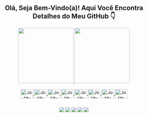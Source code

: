 ## <div align="center">Olá, Seja Bem-Vindo(a)! Aqui Você Encontra Detalhes do Meu GitHub 👇</div>
<div align="center">
  <a href="https://github.com/jsgomesjr">
  <img height="180em" src="https://github-readme-stats.vercel.app/api?username=jsgomesjr&show_icons=true&theme=codeSTACKr&border_radius=20px&border_color=ffffff&bg_color=101010&include_all_commits=true&count_private=true"/>
  <img height="180em" src="https://github-readme-stats.vercel.app/api/top-langs/?username=jsgomesjr&layout=compact&langs_count=8&theme=codeSTACKr&border_radius=20px&border_color=ffffff&bg_color=101010"/>
</div>
  
<div style="display: inline_block" align="center"><br>
  <img align="center" alt="Jose-HTML" height="30" width="40" src="https://cdn.jsdelivr.net/gh/devicons/devicon/icons/html5/html5-original.svg">
  <img align="center" alt="Jose-CSS" height="30" width="40" src="https://cdn.jsdelivr.net/gh/devicons/devicon/icons/css3/css3-original.svg">
  <img align="center" alt="Jose-Bootstrap" height="30" width="40" src="https://cdn.jsdelivr.net/gh/devicons/devicon/icons/bootstrap/bootstrap-original.svg">
  <img align="center" alt="Jose-JS" height="30" width="40" src="https://cdn.jsdelivr.net/gh/devicons/devicon/icons/javascript/javascript-original.svg">
  <img align="center" alt="Jose-jQuery" height="30" width="40" src="https://cdn.jsdelivr.net/gh/devicons/devicon/icons/jquery/jquery-original.svg">
  <img align="center" alt="Jose-PHP" height="30" width="40" src="https://cdn.jsdelivr.net/gh/devicons/devicon/icons/php/php-original.svg">
  <img align="center" alt="Jose-Laravel" height="30" width="40" src="https://cdn.jsdelivr.net/gh/devicons/devicon/icons/laravel/laravel-plain.svg">
  <img align="center" alt="Jose-MySql" height="30" width="40" src="https://cdn.jsdelivr.net/gh/devicons/devicon/icons/mysql/mysql-original-wordmark.svg">
</div>
  
  ##
 
<div align="center">
  <a href="https://www.instagram.com/jsgomesjr/" target="_blank"><img src="https://img.shields.io/badge/-Instagram-%23E4405F?style=for-the-badge&logo=instagram&logoColor=white" target="_blank"></a>
  <a href="https://www.facebook.com/jsgomesjr" target="_blank"><img src="https://img.shields.io/badge/Facebook-1877F2?style=for-the-badge&logo=facebook&logoColor=white"_blank"></a>
  <a href="https://twitter.com/jsgomesjr" target="_blank"><img src="https://img.shields.io/badge/Twitter-1DA1F2?style=for-the-badge&logo=twitter&logoColor=white" target="_blank"></a>
  <a href = "mailto:contact.jsgomesjr@gmail.com"><img src="https://img.shields.io/badge/-Gmail-%23333?style=for-the-badge&logo=gmail&logoColor=white" 
  target="_blank"></a>
  <a href="https://www.linkedin.com/in/jsgomesjr/" target="_blank"><img src="https://img.shields.io/badge/-LinkedIn-%230077B5?style=for-the-badge&logo=linkedin&logoColor=white" target="_blank"></a>
  
</div>
